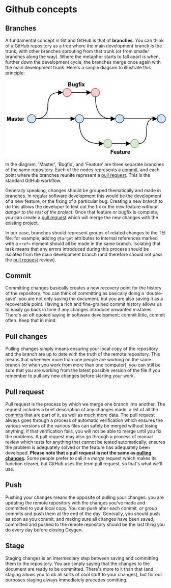 # Github concepts

## Branches
A fundamental concept in Git and GitHub is that of **branches**. You can think of a GitHub repository as a tree where the main development branch is the trunk, with other branches sprouting from that trunk (or from smaller branches along the way). Where the metaphor starts to fall apart is when, further down the development cycle, the branches merge once again with the main development trunk. Here's a simple diagram to illustrate this principle:

![Github flow diagram](./img/01_github-flow.png)

In the diagram, 'Master', 'Bugfix', and 'Feature' are three separate branches of the same repository. Each of the nodes represents a [commit](./10_github_concepts.md#commit), and each point where the branches reunite represent a [pull request](./10_github_concepts.md#pull-request). This is the standard GitHub workflow.

Generally speaking, changes should be grouped thematically and made in branches. In regular software development this would be the development of a new feature, or the fixing of a particular bug. Creating a new branch to do this allows the developer to test out the fix or the new feature *without danger to the rest of the project*. Once that feature or bugfix is complete, you can create a [pull request](./10_github_concepts.md#pull-request) which will merge the new changes with the existing project.

In our case, branches should represent groups of related changes to the TEI file: for example, adding `@target` attributes to internal references marked with a `<ref>` element should all be made in the same branch. Isolating that task means that any errors introduced during this process should be isolated from the main development branch (and therefore should not pass the [pull request](./10_github_concepts.md#pull-request) review).

## Commit
Committing changes basically creates a new recovery point for the history of the repository. You can think of committing as basically doing a 'double-save': you are not only saving the document, but you are also saving it as a recoverable point. Having a rich and fine-grained commit history allows us to easily go back in time if any changes introduce unwanted mistakes. There's an oft quoted saying in software development: commit little, commit often. Keep that in mind.

## Pull changes
Pulling changes simply means ensuring your local copy of the repository and the branch are up to date with the truth of the remote repository. This means that whenever more than one people are working on the same branch (or when you work from more than one computer), you can still be sure that you are working from the latest possible version of the file if you remember to pull any new changes before starting your work.

## Pull request
Pull request is the process by which we merge one branch into another. The request includes a brief description of any changes made, a list of all the [commits](#commit) that are part of it, as well as much more data. The pull request always goes through a process of automatic verification which ensures the various versions of the various files can safely be merged without losing anything; if that verification fails, you will not be able to merge until you fix the problems. A pull request may also go through a process of manual review which tests for anything that cannot be tested automatically, ensures the problem is adequately solved or the feature has adequately been developed. **Please note that a pull request is not the same as [pulling changes](#pull-changes).** Some people prefer to call it a *merge* request which makes its function clearer, but GitHub uses the term pull request, so that's what we'll use.

## Push
Pushing your changes means the opposite of pulling your changes: you are updating the remote repository with the changes you've made and committed to your local copy. You can push after each commit, or group commits and push them at the end of the day. Generally, you should push as soon as you commit, and making sure all changes have been saved, committed and pushed to the remote repository should be the last thing you do every day before closing Oxygen.

## Stage
Staging changes is an intermediary step between saving and committing them to the repository. You are simply saying that the changes to the document are ready to be committed. There's more to it than that (and staging allows you to do all sorts of cool stuff to your changes), but for our purposes staging always immediately precedes comitting.
